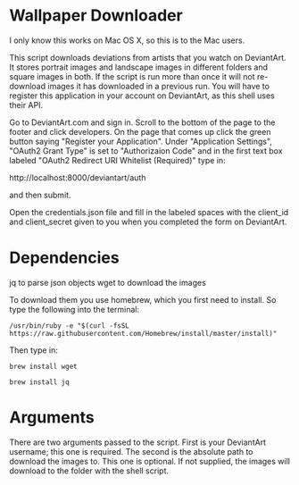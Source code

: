 # Wallpaper Downloader

I only know this works on Mac OS X, so this is to the Mac users.

This script downloads deviations from artists that you watch on DeviantArt.
It stores portrait images and landscape images in different folders and square images in both.
If the script is run more than once it will not re-download images it has downloaded in a previous run.
You will have to register this application in your account on DeviantArt, as this shell uses their API.

Go to DeviantArt.com and sign in. Scroll to the bottom of the page to the footer and click developers.
On the page that comes up click the green button saying "Register your Application".
Under "Application Settings", "OAuth2 Grant Type" is set to "Authorizaion Code" and in the first text box labeled "OAuth2 Redirect URI Whitelist (Required)" type in:
  
  http://localhost:8000/deviantart/auth

and then submit.

Open the credentials.json file and fill in the labeled spaces with the client_id and client_secret given to you when you completed the form on DeviantArt.

# Dependencies
jq to parse json objects
wget to download the images

To download them you use homebrew, which you first need to install. So type the following into the terminal:

  `/usr/bin/ruby -e "$(curl -fsSL https://raw.githubusercontent.com/Homebrew/install/master/install)"`

Then type in:

  `brew install wget`
  
  `brew install jq`

# Arguments
There are two arguments passed to the script.
First is your DeviantArt username; this one is required.
The second is the absolute path to download the images to. This one is optional. If not supplied, the images will download to the folder with the shell script.
